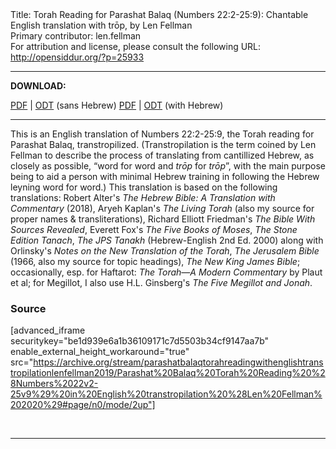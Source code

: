 <html>
<head></head>
<body>
Title: Torah Reading for Parashat Balaq (Numbers 22:2-25:9): Chantable English translation with trōp, by Len Fellman<br />
Primary contributor: len.fellman<br />
For attribution and license, please consult the following URL: <a href="http://opensiddur.org/?p=25933">http://opensiddur.org/?p=25933</a>
<p />
<hr />

<strong>DOWNLOAD:</strong> 

<a href="https://archive.org/download/parashatbalaqtorahreadingwithenglishtranstropilationlenfellman2019/Parashat%20Balaq%20Torah%20Reading%20%28Numbers%2022v2-25v9%29%20in%20English%20transtropilation%20%28Len%20Fellman%202020%29%20-%20english%20only.pdf">PDF</a> | <a href="https://archive.org/download/parashatbalaqtorahreadingwithenglishtranstropilationlenfellman2019/Parashat%20Balaq%20Torah%20Reading%20%28Numbers%2022v2-25v9%29%20in%20English%20transtropilation%20%28Len%20Fellman%202020%29%20-%20english%20only.odt">ODT</a> (sans Hebrew) 
<a href="https://archive.org/download/parashatbalaqtorahreadingwithenglishtranstropilationlenfellman2019/Parashat%20Balaq%20Torah%20Reading%20%28Numbers%2022v2-25v9%29%20in%20English%20transtropilation%20%28Len%20Fellman%202020%29.pdf">PDF</a> | <a href="https://archive.org/download/parashatbalaqtorahreadingwithenglishtranstropilationlenfellman2019/Parashat%20Balaq%20Torah%20Reading%20%28Numbers%2022v2-25v9%29%20in%20English%20transtropilation%20%28Len%20Fellman%202020%29.odt">ODT</a> (with Hebrew)

<hr />

This is an English translation of Numbers 22:2-25:9, the Torah reading for Parashat Balaq, transtropilized. (Transtropilation is the term coined by Len Fellman to describe the process of translating from cantillized Hebrew, as closely as possible, “word for word and <em>trōp</em> for <em>trōp</em>”, with the main purpose being to aid a person with minimal Hebrew training in following the Hebrew leyning word for word.) This translation is based on the following translations: Robert Alter's <em>The Hebrew Bible: A Translation with Commentary</em> (2018), Aryeh Kaplan's <em>The Living Torah</em> (also my source for proper names &amp; transliterations), Richard Elliott Friedman's <em>The Bible With Sources Revealed</em>, Everett Fox's <em>The Five Books of Moses</em>, <em>The Stone Edition Tanach</em>, <em>The JPS Tanakh</em> (Hebrew-English 2nd Ed. 2000) along with Orlinsky's <em>Notes on the New Translation of the Torah</em>, <em>The Jerusalem Bible</em> (1966, also my source for topic headings), <em>The New King James Bible</em>; occasionally, esp. for Haftarot: <em>The Torah—A Modern Commentary</em> by Plaut et al; for Megillot, I also use H.L. Ginsberg's <em>The Five Megillot and Jonah</em>.

<h3>Source</h3>

[advanced_iframe securitykey="be1d939e6a1b36109171c7d5503b34cf9147aa7b" enable_external_height_workaround="true" src="https://archive.org/stream/parashatbalaqtorahreadingwithenglishtranstropilationlenfellman2019/Parashat%20Balaq%20Torah%20Reading%20%28Numbers%2022v2-25v9%29%20in%20English%20transtropilation%20%28Len%20Fellman%202020%29#page/n0/mode/2up"]

&nbsp;

<hr />

&nbsp;
</body>
</html>